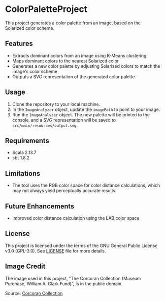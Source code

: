 # ColorPaletteProject

This project generates a color palette from an image, based on the Solarized color scheme.

## Features

- Extracts dominant colors from an image using K-Means clustering
- Maps dominant colors to the nearest Solarized color
- Generates a new color palette by adjusting Solarized colors to match the image's color scheme
- Outputs a SVG representation of the generated color palette

## Usage

1. Clone the repository to your local machine.
2. In the `ImageAnalyzer` object, update the `imagePath` to point to your image.
3. Run the `ImageAnalyzer` object. The new palette will be printed to the console, and a SVG representation will be saved to `src/main/resources/output.svg`.

## Requirements

- Scala 2.13.7
- sbt 1.8.2

## Limitations

- The tool uses the RGB color space for color distance calculations, which may not always yield perceptually accurate results.

## Future Enhancements

- Improved color distance calculation using the LAB color space

## License

This project is licensed under the terms of the GNU General Public License v3.0 (GPL-3.0). See [LICENSE](LICENSE) file for more details.

## Image Credit

The image used in this project, "The Corcoran Collection (Museum Purchase, William A. Clark Fund)", is in the public domain.

Source: [Corcoran Collection](https://www.nga.gov/collection/art-object-page.166500.html)
